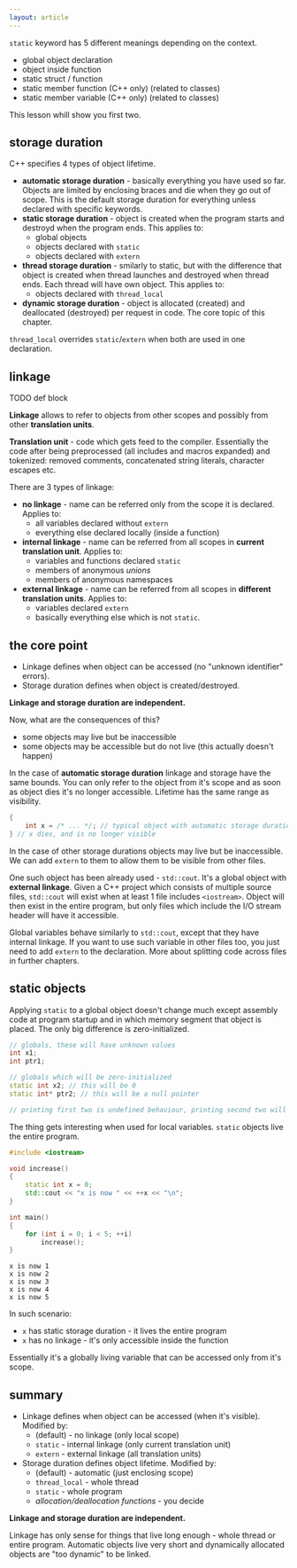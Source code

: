 ```yaml
---
layout: article
---
```


<div class="note warning">

`static` keyword has 5 different meanings depending on the context.

- global object declaration
- object inside function
- static struct / function
- static member function (C++ only) (related to classes)
- static member variable (C++ only) (related to classes)
</div>

This lesson whill show you first two.

## storage duration

C++ specifies 4 types of object lifetime.

- **automatic storage duration** - basically everything you have used so far. Objects are limited by enclosing braces and die when they go out of scope. This is the default storage duration for everything unless declared with specific keywords.
- **static storage duration** - object is created when the program starts and destroyd when the program ends. This applies to:
    - global objects
    - objects declared with `static`
    - objects declared with `extern`
- **thread storage duration** - smilarly to static, but with the difference that object is created when thread launches and destroyed when thread ends. Each thread will have own object. This applies to:
    - objects declared with `thread_local`
- **dynamic storage duration** - object is allocated (created) and deallocated (destroyed) per request in code. The core topic of this chapter.

<div class="note info">

`thread_local` overrides `static`/`extern` when both are used in one declaration.
</div>

## linkage

TODO def block

**Linkage** allows to refer to objects from other scopes and possibly from other **translation units**.

**Translation unit** - code which gets feed to the compiler. Essentially the code after being preprocessed (all includes and macros expanded) and tokenized: removed comments, concatenated string literals, character escapes etc.

There are 3 types of linkage:

- **no linkage** - name can be referred only from the scope it is declared. Applies to:
    - all variables declared without `extern`
    - everything else declared locally (inside a function)
- **internal linkage** - name can be referred from all scopes in **current translation unit**. Applies to:
    - variables and functions declared `static`
    - members of anonymous *unions*
    - members of anonymous namespaces
- **external linkage** - name can be referred from all scopes in **different translation units**. Applies to:
    - variables declared `extern`
    - basically everything else which is not `static`.

## the core point

- Linkage defines when object can be accessed (no "unknown identifier" errors).
- Storage duration defines when object is created/destroyed.

**Linkage and storage duration are independent.**

Now, what are the consequences of this?
- some objects may live but be inaccessible
- some objects may be accessible but do not live (this actually doesn't happen)

In the case of **automatic storage duration** linkage and storage have the same bounds. You can only refer to the object from it's scope and as soon as object dies it's no longer accessible. Lifetime has the same range as visibility.

```c++
{
    int x = /* ... */; // typical object with automatic storage duration
} // x dies, and is no longer visible
```

In the case of other storage durations objects may live but be inaccessible. We can add `extern` to them to allow them to be visible from other files.

One such object has been already used - `std::cout`. It's a global object with **external linkage**. Given a C++ project which consists of multiple source files, `std::cout` will exist when at least 1 file includes `<iostream>`. Object will then exist in the entire program, but only files which include the I/O stream header will have it accessible.

Global variables behave similarly to `std::cout`, except that they have internal linkage. If you want to use such variable in other files too, you just need to add `extern` to the declaration. More about splitting code across files in further chapters.

## static objects

Applying `static` to a global object doesn't change much except assembly code at program startup and in which memory segment that object is placed. The only big difference is zero-initialized.

```c++
// globals, these will have unknown values
int x1;
int ptr1;

// globals which will be zero-initialized
static int x2; // this will be 0
static int* ptr2; // this will be a null pointer

// printing first two is undefined behaviour, printing second two will yield 0s
```

The thing gets interesting when used for local variables. `static` objects live the entire program.

```c++
#include <iostream>

void increase()
{
    static int x = 0;
    std::cout << "x is now " << ++x << "\n";
}

int main()
{
    for (int i = 0; i < 5; ++i)
        increase();
}
```

~~~
x is now 1
x is now 2
x is now 3
x is now 4
x is now 5
~~~

In such scenario:
- `x` has static storage duration - it lives the entire program
- `x` has no linkage - it's only accessible inside the function

Essentially it's a globally living variable that can be accessed only from it's scope.

## summary

- Linkage defines when object can be accessed (when it's visible). Modified by:
    - (default) - no linkage (only local scope)
    - `static` - internal linkage (only current translation unit)
    - `extern` - external linkage (all translation units)
- Storage duration defines object lifetime. Modified by:
    - (default) - automatic (just enclosing scope)
    - `thread_local` - whole thread
    - `static` - whole program
    - *allocation/deallocation functions* - you decide

**Linkage and storage duration are independent.**

Linkage has only sense for things that live long enough - whole thread or entire program. Automatic objects live very short and dynamically allocated objects are "too dynamic" to be linked.
